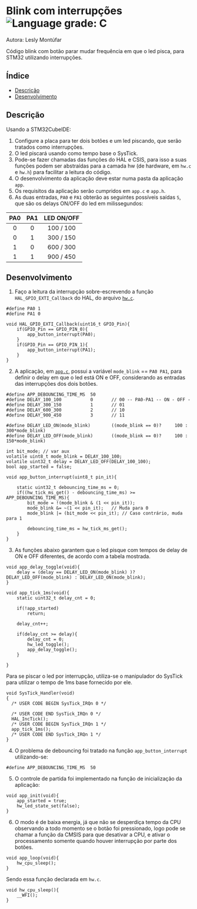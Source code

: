 # Blink com interrupções ![Language grade: C](https://img.shields.io/badge/language-C-blue)

Autora: Lesly Montúfar

Código blink com botão parar mudar frequência em que o led pisca, para STM32 utilizando interrupções.

## Índice 

* [Descrição](#descrição)
* [Desenvolvimento](#desenvolvimento)

## Descrição

Usando a STM32CubeIDE:
1. Configure a placa para ter dois botões e um led piscando, que serão tratados como interrupções.
2. O led piscará usando como tempo base o SysTick.
3. Pode-se fazer chamadas das funções do HAL e CSIS, para isso a suas funções podem ser abstraídas para a camada hw (de hardware, em `hw.c` e `hw.h`) para facilitar a leitura do código.
4. O desenvolvimento da aplicação deve estar numa pasta da aplicação `app`.
5. Os requisitos da aplicação serão cumpridos em `app.c` e `app.h`. 
6. As duas entradas, `PA0` e `PA1` obterão as seguintes possíveis saídas `S`, que são os delays ON/OFF do led em milissegundos:

| PA0 | PA1 | LED ON/OFF |
|:----------:|:----------:|:-------------:|
| 0 | 0 | 100 / 100 |
| 0 | 1 | 300 / 150 |
| 1 | 0 | 600 / 300 |
| 1 | 1 | 900 / 450 |


## Desenvolvimento

1. Faço a leitura da interrupção sobre-escrevendo a função `HAL_GPIO_EXTI_Callback` do HAL, do arquivo [`hw.c`](https://github.com/LeslyMontufar/blink_int/blob/25bce3939dbe024a494ca429b4ae1250a96a3d67/app/hw.c).
```
#define PA0 1
#define PA1 0

void HAL_GPIO_EXTI_Callback(uint16_t GPIO_Pin){
	if(GPIO_Pin == GPIO_PIN_0){
		app_button_interrupt(PA0);
	}
	if(GPIO_Pin == GPIO_PIN_1){
		app_button_interrupt(PA1);
	}
}
```

2. A aplicação, em [`app.c`](https://github.com/LeslyMontufar/blink_int/blob/25bce3939dbe024a494ca429b4ae1250a96a3d67/app/app.c), possui a variável `mode_blink` == `PA0 PA1`, para definir o delay em que o led está ON e OFF, considerando as entradas das interrupções dos dois botões.

```
#define APP_DEBOUNCING_TIME_MS 	50
#define DELAY_100_100 			0		// 00 -- PA0-PA1 -- ON - OFF -
#define DELAY_300_150 			1		// 01
#define DELAY_600_300 			2		// 10
#define DELAY_900_450 			3		// 11

#define DELAY_LED_ON(mode_blink)		((mode_blink == 0)? 	100 : 300*mode_blink)
#define DELAY_LED_OFF(mode_blink)		((mode_blink == 0)? 	100 : 150*mode_blink)

int bit_mode; // var aux
volatile uint8_t mode_blink = DELAY_100_100;
volatile uint32_t delay = DELAY_LED_OFF(DELAY_100_100);
bool app_started = false;
```
```
void app_button_interrupt(uint8_t pin_it){

	static uint32_t debouncing_time_ms = 0;
	if((hw_tick_ms_get() - debouncing_time_ms) >= APP_DEBOUNCING_TIME_MS){
		bit_mode = !(mode_blink & (1 << pin_it));
		mode_blink &= ~(1 << pin_it); 	// Muda para 0
		mode_blink |= (bit_mode << pin_it);	// Caso contrário, muda para 1

		debouncing_time_ms = hw_tick_ms_get();
	}
}
```

3. As funções abaixo garantem que o led pisque com tempos de delay de ON e OFF diferentes, de acordo com a tabela mostrada.
```
void app_delay_toggle(void){
	delay = (delay == DELAY_LED_ON(mode_blink) )? DELAY_LED_OFF(mode_blink) : DELAY_LED_ON(mode_blink);
}
```
```
void app_tick_1ms(void){
	static uint32_t delay_cnt = 0;

	if(!app_started)
		return;

	delay_cnt++;

	if(delay_cnt >= delay){
		delay_cnt = 0;
		hw_led_toggle();
		app_delay_toggle();
	}

}
```

Para se piscar o led por interrupção, utiliza-se o manipulador do SysTick para utilizar o tempo de 1ms base fornecido por ele.
```
void SysTick_Handler(void)
{
  /* USER CODE BEGIN SysTick_IRQn 0 */

  /* USER CODE END SysTick_IRQn 0 */
  HAL_IncTick();
  /* USER CODE BEGIN SysTick_IRQn 1 */
  app_tick_1ms();
  /* USER CODE END SysTick_IRQn 1 */
}
```

4. O problema de debouncing foi tratado na função `app_button_interrupt` utilizando-se:

```
#define APP_DEBOUNCING_TIME_MS 	50
``` 

5. O controle de partida foi implementado na função de inicialização da aplicação:

```
void app_init(void){
	app_started = true;
	hw_led_state_set(false);
}
``` 

6. O modo é de baixa energia, já que não se desperdiça tempo da CPU observando a todo momento se o botão foi pressionado, logo pode se chamar a função da CMSIS para que desativar a CPU, e ativar o processamento somente quando houver interrupção por parte dos botões.

```
void app_loop(void){
	hw_cpu_sleep();
}
```
Sendo essa função declarada em `hw.c`.
```
void hw_cpu_sleep(){
	__WFI();
}
```
